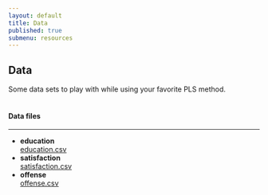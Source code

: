```yaml
---
layout: default
title: Data
published: true
submenu: resources
---
```


## Data ##
Some data sets to play with while using your favorite PLS method.
<br>
<br>

#### Data files ####

<hr/>

- **education**<br>
<a href="data/education.csv">education.csv</a>
- **satisfaction**<br>
<a href="data/satisfaction.csv">satisfaction.csv</a>
- **offense**<br>
<a href="data/offense.csv">offense.csv</a>


